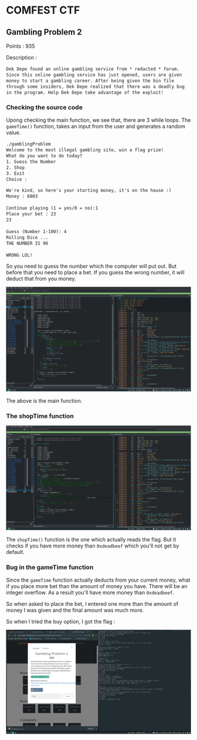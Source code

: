 # COMFEST CTF 

## Gambling Problem 2

Points : 935

Description : 

```
Dek Depe found an online gambling service from * redacted * forum. Since this online gambling service has just opened, users are given money to start a gambling career. After being given the bin file through some insiders, Dek Depe realized that there was a deadly bug in the program. Help Dek Depe take advantage of the exploit!
```

### Checking the source code

Upong checking the main function, we see that, there are 3 while loops. The `gameTime()` function, takes an input from the user and generates a random value. 

```
./gamblingProblem 
Welcome to the most illegal gambling site, win a flag prize!
What do you want to do today?
1. Guess the Number
2. Shop
3. Exit
Choice :
```

```
We're kind, so here's your starting money, it's on the house :)
Money : 6803

Continue playing (1 = yes/0 = no):1
Place your bet : 23
23

Guess (Number 1-100): 4
Rolling Dice ... 
THE NUMBER IS 96

WRONG LOL!
```

So you need to guess the number which the computer will put out. But before that you need to place a bet. If you guess the wrong number, it will deduct that from you money.

![main function](Pictures/2.png)

The above is the main function.

### The shopTime function

![shopTime](Pictures/1.png)

The `shopTime()` function is the one which actually reads the flag. But it checks if you have more money than `0xdeadbeef` which you'll not get by default.


### Bug in the gameTime function


Since the `gameTime` function actually deducts from your current money, what if you place more bet than the amount of money you have. There will be an integer overflow. As a result you'll have more money than `0xdeadbeef`. 


So when asked to place the bet, I entered one more than the amount of money I was given and the final amount was much more.

So when I tried the buy option, I got the flag : 


![win](Pictures/3.png)
